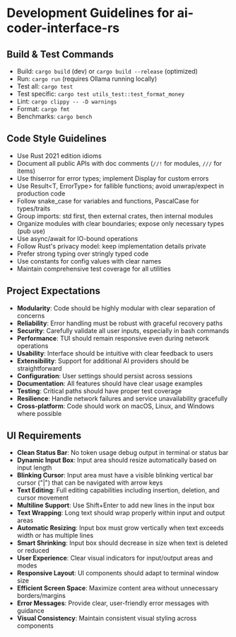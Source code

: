 # Development Guidelines for ai-coder-interface-rs

## Build & Test Commands
- Build: `cargo build` (dev) or `cargo build --release` (optimized)
- Run: `cargo run` (requires Ollama running locally)
- Test all: `cargo test`
- Test specific: `cargo test utils_test::test_format_money`
- Lint: `cargo clippy -- -D warnings`
- Format: `cargo fmt`
- Benchmarks: `cargo bench`

## Code Style Guidelines
- Use Rust 2021 edition idioms
- Document all public APIs with doc comments (`//!` for modules, `///` for items)
- Use thiserror for error types; implement Display for custom errors
- Use Result<T, ErrorType> for fallible functions; avoid unwrap/expect in production code
- Follow snake_case for variables and functions, PascalCase for types/traits
- Group imports: std first, then external crates, then internal modules
- Organize modules with clear boundaries; expose only necessary types (pub use)
- Use async/await for IO-bound operations
- Follow Rust's privacy model: keep implementation details private
- Prefer strong typing over stringly typed code
- Use constants for config values with clear names
- Maintain comprehensive test coverage for all utilities

## Project Expectations
- **Modularity**: Code should be highly modular with clear separation of concerns
- **Reliability**: Error handling must be robust with graceful recovery paths
- **Security**: Carefully validate all user inputs, especially in bash commands
- **Performance**: TUI should remain responsive even during network operations
- **Usability**: Interface should be intuitive with clear feedback to users
- **Extensibility**: Support for additional AI providers should be straightforward
- **Configuration**: User settings should persist across sessions
- **Documentation**: All features should have clear usage examples
- **Testing**: Critical paths should have proper test coverage
- **Resilience**: Handle network failures and service unavailability gracefully
- **Cross-platform**: Code should work on macOS, Linux, and Windows where possible

## UI Requirements
- **Clean Status Bar**: No token usage debug output in terminal or status bar
- **Dynamic Input Box**: Input area should resize automatically based on input length
- **Blinking Cursor**: Input area must have a visible blinking vertical bar cursor ("|") that can be navigated with arrow keys
- **Text Editing**: Full editing capabilities including insertion, deletion, and cursor movement
- **Multiline Support**: Use Shift+Enter to add new lines in the input box
- **Text Wrapping**: Long text should wrap properly within input and output areas 
- **Automatic Resizing**: Input box must grow vertically when text exceeds width or has multiple lines
- **Smart Shrinking**: Input box should decrease in size when text is deleted or reduced
- **User Experience**: Clear visual indicators for input/output areas and modes
- **Responsive Layout**: UI components should adapt to terminal window size
- **Efficient Screen Space**: Maximize content area without unnecessary borders/margins
- **Error Messages**: Provide clear, user-friendly error messages with guidance
- **Visual Consistency**: Maintain consistent visual styling across components